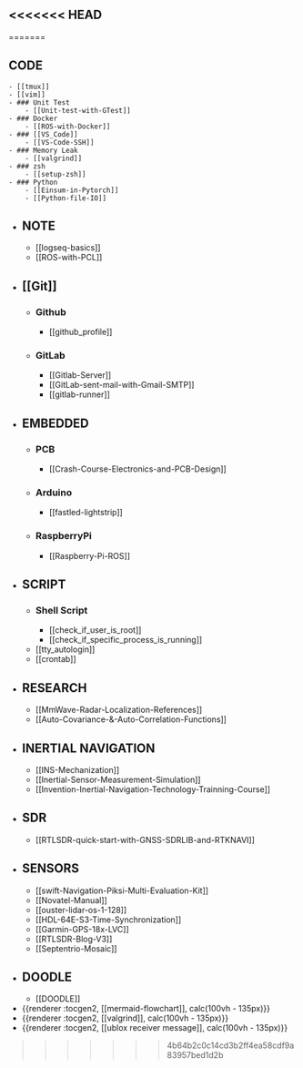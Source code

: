 <<<<<<< HEAD
-
=======
## CODE
	- [[tmux]]
	- [[vim]]
	- ### Unit Test
		- [[Unit-test-with-GTest]]
	- ### Docker
		- [[ROS-with-Docker]]
	- ### [[VS_Code]]
		- [[VS-Code-SSH]]
	- ### Memory Leak
		- [[valgrind]]
	- ### zsh
		- [[setup-zsh]]
	- ### Python
		- [[Einsum-in-Pytorch]]
		- [[Python-file-IO]]
- ## NOTE
	- [[logseq-basics]]
	- [[ROS-with-PCL]]
- ## [[Git]]
	- ### Github
		- [[github_profile]]
	- ### GitLab
		- [[Gitlab-Server]]
		- [[GitLab-sent-mail-with-Gmail-SMTP]]
		- [[gitlab-runner]]
- ## EMBEDDED
	- ### PCB
		- [[Crash-Course-Electronics-and-PCB-Design]]
	- ### Arduino
		- [[fastled-lightstrip]]
	- ### RaspberryPi
		- [[Raspberry-Pi-ROS]]
- ## SCRIPT
	- ### Shell Script
		- [[check_if_user_is_root]]
		- [[check_if_specific_process_is_running]]
	- [[tty_autologin]]
	- [[crontab]]
- ## RESEARCH
	- [[MmWave-Radar-Localization-References]]
	- [[Auto-Covariance-&-Auto-Correlation-Functions]]
- ## INERTIAL NAVIGATION
	- [[INS-Mechanization]]
	- [[Inertial-Sensor-Measurement-Simulation]]
	- [[Invention-Inertial-Navigation-Technology-Trainning-Course]]
- ## SDR
	- [[RTLSDR-quick-start-with-GNSS-SDRLIB-and-RTKNAVI]]
- ## SENSORS
	- [[swift-Navigation-Piksi-Multi-Evaluation-Kit]]
	- [[Novatel-Manual]]
	- [[ouster-lidar-os-1-128]]
	- [[HDL-64E-S3-Time-Synchronization]]
	- [[Garmin-GPS-18x-LVC]]
	- [[RTLSDR-Blog-V3]]
	- [[Septentrio-Mosaic]]
- ## DOODLE
	- [[DOODLE]]
- {{renderer :tocgen2, [[mermaid-flowchart]], calc(100vh - 135px)}}
- {{renderer :tocgen2, [[valgrind]], calc(100vh - 135px)}}
- {{renderer :tocgen2, [[ublox receiver message]], calc(100vh - 135px)}}
>>>>>>> 4b64b2c0c14cd3b2ff4ea58cdf9a83957bed1d2b
